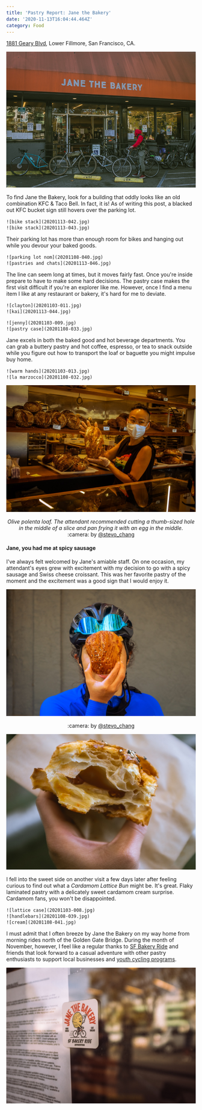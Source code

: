 ```yaml
---
title: 'Pastry Report: Jane the Bakery'
date: '2020-11-13T16:04:44.464Z'
category: Food
---
```


[1881 Geary Blvd](https://www.itsjane.com/location/jane-the-bakery/), Lower Fillmore, San Francisco, CA.

![awning](20201103-010.jpg)

To find Jane the Bakery, look for a building that oddly looks like an old combination KFC & Taco Bell. In fact, it is! As of writing this post, a blacked out KFC bucket sign still hovers over the parking lot.

```grid|3|
![bike stack](20201113-042.jpg)
![bike stack](20201113-043.jpg)
```

Their parking lot has more than enough room for bikes and hanging out while you devour your baked goods.

```grid|3|
![parking lot nom](20201108-040.jpg)
![pastries and chats](20201113-046.jpg)
```

The line can seem long at times, but it moves fairly fast. Once you're inside prepare to have to make some hard decisions. The pastry case makes the first visit difficult if you're an explorer like me. However, once I find a menu item I like at any restaurant or bakery, it's hard for me to deviate.

```grid|3|
![clayton](20201103-011.jpg)
![kai](20201113-044.jpg)
```

```grid|2|
![jenny](20201103-009.jpg)
![pastry case](20201108-033.jpg)
```

Jane excels in both the baked good and hot beverage departments. You can grab a buttery pastry and hot coffee, espresso, or tea to snack outside while you figure out how to transport the loaf or baguette you might impulse buy home.

```grid|3|
![warm hands](20201103-013.jpg)
![la marzocco](20201108-032.jpg)
```

![bread](20201103-007.jpg)

<p style="text-align: center"><em>Olive polenta loaf. The attendant recommended cutting a thumb-sized hole in the middle of a slice and pan frying it with an egg in the middle.</em> <br/>:camera: by <a href="https://www.instagram.com/stevo_chang/">@stevo_chang</a></p>

#### Jane, you had me at spicy sausage

I've always felt welcomed by Jane's amiable staff. On one occasion, my attendant's eyes grew with excitement with my decision to go with a spicy sausage and Swiss cheese croissant. This was her favorite pastry of the moment and the excitement was a good sign that I would enjoy it.

![pastry face](pastry-face.jpg)

<p style="text-align: center">:camera: by <a href="https://www.instagram.com/stevo_chang/">@stevo_chang</a></p>

![you had me at spicy sausage](20201103-012.jpg)

I fell into the sweet side on another visit a few days later after feeling curious to find out what a _Cardamom Lattice Bun_ might be. It's great. Flaky laminated pastry with a delicately sweet cardamom cream surprise. Cardamom fans, you won't be disappointed.

```grid|4|
![lattice case](20201103-008.jpg)
![handlebars](20201108-039.jpg)
![cream](20201108-041.jpg)
```

I must admit that I often breeze by Jane the Bakery on my way home from morning rides north of the Golden Gate Bridge. During the month of November, however, I feel like a regular thanks to [SF Bakery Ride](http://sfbakeryride.com/) and friends that look forward to a casual adventure with other pastry enthusiasts to support local businesses and [youth cycling programs](https://outridebike.org/).

![bakery sticker](20201113-045.jpg)
